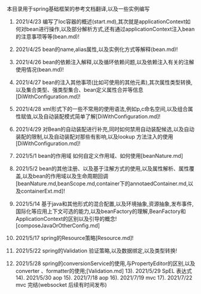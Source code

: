 本目录用于spring基础框架的参考文档翻译,以及一些实例编写
1) 2021/4/23 编写了Ioc容器的概述(start.md),其次就是applicationContext如何对bean进行操作,以及部分解析方式,还有通过applicationContext注入bean的注意事项等等(bean.md)!
2) 2021/4/25 bean的name,alias属性,以及实例化方式等解释(bean.md)!

3) 2021/4/26 bean的依赖注入解释,以及循环依赖问题,以及依赖注入有关的注解使用情况(bean.md)!

4) 2021/4/27 bean的注入其他事项(比如可使用的其他元素),其次属性类型转换,以及集合类型、强类型集合、bean定义属性合并等信息[DiWithConfiguration.md]!

5) 2021/4/28 xml形式下的一些不常用的使用语法,例如p,c命名空间,以及组合属性赋值,以及自动装配模式简单了解[DiWithConfiguration.md]!

6) 2021/4/29 对Bean的自动装配进行补充,同时如何禁用自动装配候选,以及自动装配的限制,以及自动装配对那些有影响,以及lookup 方法注入的使用[DiWithConfiguration.md]!

7) 2021/5/1 bean的作用域 如何自定义作用域、如何使用[beanNature.md]

8) 2021/5/2 bean的其他注册、以及基于注解方式的使用,以及属性解析、属性覆盖,以及bean的作用域以及生命周期回调[beanNature.md,beanScope.md,container下的annotaedContainer.md,以及containerExt.md]!

9) 2021/5/14 基于java和其他形式的混合配置,以及环境抽象,资源抽象,发布事件,国际化等应用上下文可选的能力,以及beanFactory的理解,BeanFactory和ApplicationContext的区别以及引导的概念![composeJavaOrOtherConfig.md]

10) 2021/5/17 spring的Resource策略[Resource.md]!
11) 2021/5/22 spring的Validation 验证策略,以及数据绑定,以及类型转换!
12) 2021/5/28 spring的conversionService的使用,与PropertyEditor的区别,以及converter 、formatter的使用;[Validation.md]
13). 2021/5/29 SpEL 表达式
14). 2021/5/30 aop
15). 2021/7/18 aop
16). 2021/7/19 mvc
17). 2021/7/22 mvc 完结(websocket 后续有时间发布)

